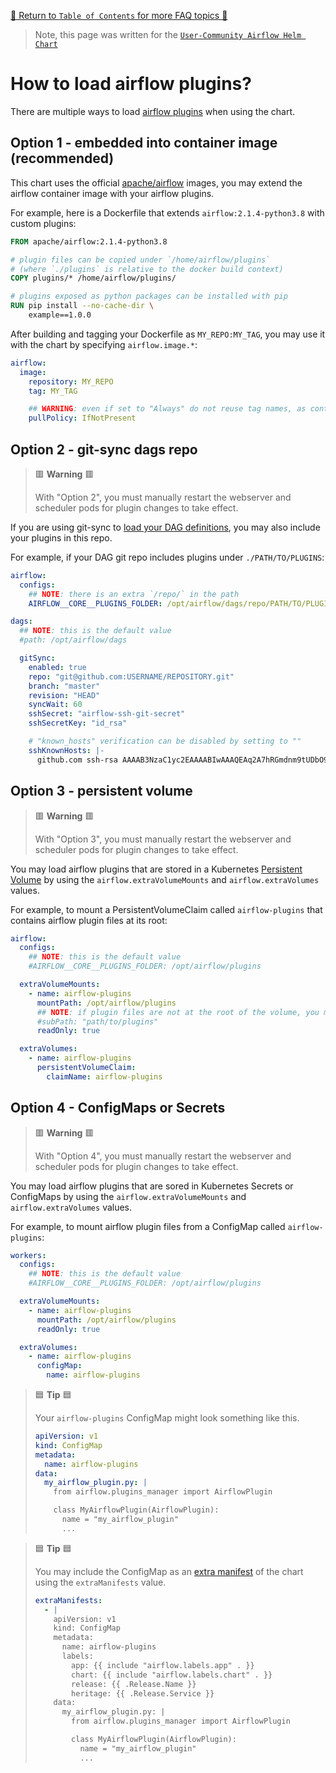 [🔗 Return to `Table of Contents` for more FAQ topics 🔗](https://github.com/airflow-helm/charts/tree/main/charts/airflow#frequently-asked-questions)

> Note, this page was written for the [`User-Community Airflow Helm Chart`](https://github.com/airflow-helm/charts/tree/main/charts/airflow)

# How to load airflow plugins?

There are multiple ways to load [airflow plugins](https://airflow.apache.org/docs/apache-airflow/stable/plugins.html) when using the chart.

## Option 1 - embedded into container image (recommended)

This chart uses the official [apache/airflow](https://hub.docker.com/r/apache/airflow) images, you may extend the airflow container image with your airflow plugins.

For example, here is a Dockerfile that extends `airflow:2.1.4-python3.8` with custom plugins:

```dockerfile
FROM apache/airflow:2.1.4-python3.8

# plugin files can be copied under `/home/airflow/plugins`
# (where `./plugins` is relative to the docker build context)
COPY plugins/* /home/airflow/plugins/

# plugins exposed as python packages can be installed with pip
RUN pip install --no-cache-dir \
    example==1.0.0
```

After building and tagging your Dockerfile as `MY_REPO:MY_TAG`, you may use it with the chart by specifying `airflow.image.*`:

```yaml
airflow:
  image:
    repository: MY_REPO
    tag: MY_TAG

    ## WARNING: even if set to "Always" do not reuse tag names, as containers only pull the latest image when restarting
    pullPolicy: IfNotPresent
```

## Option 2 - git-sync dags repo

> 🟥 __Warning__ 🟥
>
> With "Option 2", you must manually restart the webserver and scheduler pods for plugin changes to take effect.

If you are using git-sync to [load your DAG definitions](../dags/load-dag-definitions.md), you may also include your plugins in this repo.

For example, if your DAG git repo includes plugins under `./PATH/TO/PLUGINS`:

```yaml
airflow:
  configs:
    ## NOTE: there is an extra `/repo/` in the path
    AIRFLOW__CORE__PLUGINS_FOLDER: /opt/airflow/dags/repo/PATH/TO/PLUGINS

dags:
  ## NOTE: this is the default value
  #path: /opt/airflow/dags

  gitSync:
    enabled: true
    repo: "git@github.com:USERNAME/REPOSITORY.git"
    branch: "master"
    revision: "HEAD"
    syncWait: 60
    sshSecret: "airflow-ssh-git-secret"
    sshSecretKey: "id_rsa"

    # "known_hosts" verification can be disabled by setting to ""
    sshKnownHosts: |-
      github.com ssh-rsa AAAAB3NzaC1yc2EAAAABIwAAAQEAq2A7hRGmdnm9tUDbO9IDSwBK6TbQa+PXYPCPy6rbTrTtw7PHkccKrpp0yVhp5HdEIcKr6pLlVDBfOLX9QUsyCOV0wzfjIJNlGEYsdlLJizHhbn2mUjvSAHQqZETYP81eFzLQNnPHt4EVVUh7VfDESU84KezmD5QlWpXLmvU31/yMf+Se8xhHTvKSCZIFImWwoG6mbUoWf9nzpIoaSjB+weqqUUmpaaasXVal72J+UX2B+2RPW3RcT0eOzQgqlJL3RKrTJvdsjE3JEAvGq3lGHSZXy28G3skua2SmVi/w4yCE6gbODqnTWlg7+wC604ydGXA8VJiS5ap43JXiUFFAaQ==
```

## Option 3 - persistent volume

> 🟥 __Warning__ 🟥
>
> With "Option 3", you must manually restart the webserver and scheduler pods for plugin changes to take effect.

You may load airflow plugins that are stored in a Kubernetes [Persistent Volume](https://kubernetes.io/docs/concepts/storage/persistent-volumes/) by using the `airflow.extraVolumeMounts` and `airflow.extraVolumes` values.

For example, to mount a PersistentVolumeClaim called `airflow-plugins` that contains airflow plugin files at its root:

```yaml
airflow:
  configs:
    ## NOTE: this is the default value
    #AIRFLOW__CORE__PLUGINS_FOLDER: /opt/airflow/plugins

  extraVolumeMounts:
    - name: airflow-plugins
      mountPath: /opt/airflow/plugins
      ## NOTE: if plugin files are not at the root of the volume, you may set a subPath
      #subPath: "path/to/plugins"
      readOnly: true

  extraVolumes:
    - name: airflow-plugins
      persistentVolumeClaim:
        claimName: airflow-plugins
```

## Option 4 - ConfigMaps or Secrets

> 🟥 __Warning__ 🟥
>
> With "Option 4", you must manually restart the webserver and scheduler pods for plugin changes to take effect.

You may load airflow plugins that are sored in Kubernetes Secrets or ConfigMaps by using the `airflow.extraVolumeMounts` and `airflow.extraVolumes` values.

For example, to mount airflow plugin files from a ConfigMap called `airflow-plugins`:

```yaml
workers:
  configs:
    ## NOTE: this is the default value
    #AIRFLOW__CORE__PLUGINS_FOLDER: /opt/airflow/plugins

  extraVolumeMounts:
    - name: airflow-plugins
      mountPath: /opt/airflow/plugins
      readOnly: true

  extraVolumes:
    - name: airflow-plugins
      configMap:
        name: airflow-plugins
```

> 🟦 __Tip__ 🟦
>
> Your `airflow-plugins` ConfigMap might look something like this.
>
> ```yaml
> apiVersion: v1
> kind: ConfigMap
> metadata:
>   name: airflow-plugins
> data:
>   my_airflow_plugin.py: |
>     from airflow.plugins_manager import AirflowPlugin
>
>     class MyAirflowPlugin(AirflowPlugin):
>       name = "my_airflow_plugin"
>       ...
> ```

> 🟦 __Tip__ 🟦
>
> You may include the ConfigMap as an [extra manifest](../kubernetes/extra-manifests.md) of the chart using the `extraManifests` value.
>
> ```yaml
> extraManifests:
>   - |
>     apiVersion: v1
>     kind: ConfigMap
>     metadata:
>       name: airflow-plugins
>       labels:
>         app: {{ include "airflow.labels.app" . }}
>         chart: {{ include "airflow.labels.chart" . }}
>         release: {{ .Release.Name }}
>         heritage: {{ .Release.Service }}
>     data:
>       my_airflow_plugin.py: |
>         from airflow.plugins_manager import AirflowPlugin
>
>         class MyAirflowPlugin(AirflowPlugin):
>           name = "my_airflow_plugin"
>           ...
> ```
